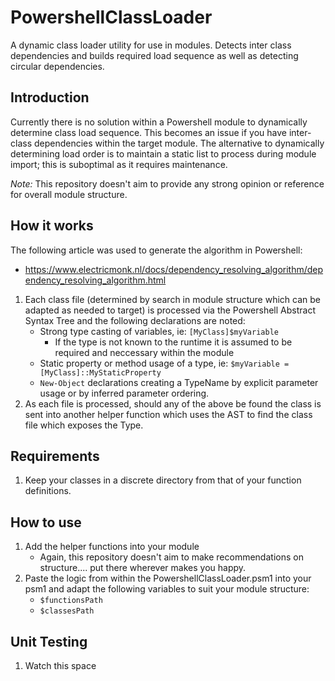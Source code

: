 # PowershellClassLoader
A dynamic class loader utility for use in modules. Detects inter class dependencies and builds required load sequence as well as detecting circular dependencies.

## Introduction
Currently there is no solution within a Powershell module to dynamically determine class load sequence. This becomes an issue if you have inter-class dependencies within the target module.
The alternative to dynamically determining load order is to maintain a static list to process during module import; this is suboptimal as it requires maintenance.

*Note:* This repository doesn't aim to provide any strong opinion or reference for overall module structure.

## How it works
The following article was used to generate the algorithm in Powershell:
- https://www.electricmonk.nl/docs/dependency_resolving_algorithm/dependency_resolving_algorithm.html

1. Each class file (determined by search in module structure which can be adapted as needed to target) is processed via the Powershell Abstract Syntax Tree and the following declarations are noted:
    - Strong type casting of variables, ie: `[MyClass]$myVariable`
      - If the type is not known to the runtime it is assumed to be required and neccessary within the module
    - Static property or method usage of a type, ie: `$myVariable = [MyClass]::MyStaticProperty`
    - `New-Object` declarations creating a TypeName by explicit parameter usage or by inferred parameter ordering.
2. As each file is processed, should any of the above be found the class is sent into another helper function which uses the AST to find the class file which exposes the Type.

## Requirements
1. Keep your classes in a discrete directory from that of your function definitions.

## How to use
1. Add the helper functions into your module
   - Again, this repository doesn't aim to make recommendations on structure.... put there wherever makes you happy.
2. Paste the logic from within the PowershellClassLoader.psm1 into your psm1 and adapt the following variables to suit your module structure:
   - `$functionsPath`
   - `$classesPath`

## Unit Testing
1. Watch this space